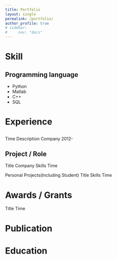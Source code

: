 ```yaml
---
title: Portfolio
layout: single
permalink: /portfolio/
author_profile: true
# sidebar:
#     nav: "docs"
---
```


# Skill
## Programming language
- Python
- Matlab
- C++
- SQL

# Experience

##

Time Description Company
2012-

## Project / Role
Title	Company	Skills	Time

Personal Projects(Including Student)
Title	Skills	Time

# Awards / Grants
Title	Time

# Publication

# Education
